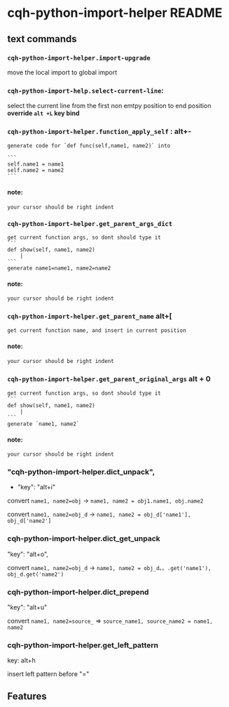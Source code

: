 # cqh-python-import-helper README

## text commands

### `cqh-python-import-helper.import-upgrade`
move the local import to global import

### `cqh-python-import-help.select-current-line`:
select the current line from the first non emtpy position to end position
<strong>override `alt +L` key bind</strong>

### `cqh-python-import-helper.function_apply_self` : alt+-

    generate code for `def func(self,name1, name2)` into

    ```
    self.name1 = name1
    self.name2 = name2
    ```
#### note:
    your cursor should be right indent

### `cqh-python-import-helper.get_parent_args_dict`

    get current function args, so dont should type it
    ```
    def show(self, name1, name2)
        |
    ```
    generate name1=name1, name2=name2

#### note:
    your cursor should be right indent

### `cqh-python-import-helper.get_parent_name` alt+[

    get current function name, and insert in current position


#### note:
    your cursor should be right indent

### `cqh-python-import-helper.get_parent_original_args` alt + 0

    get current function args, so dont should type it
    ```
    def show(self, name1, name2)
        |
    ```
    generate `name1, name2`

#### note:
    your cursor should be right indent

### "cqh-python-import-helper.dict_unpack",
                
- "key": "alt+i"

convert `name1, name2=obj` -> `name1, name2 = obj1.name1, obj.name2`

convert `name1, name2=obj_d` -> `name1, name2 = obj_d['name1'], obj_d['name2']`

###  cqh-python-import-helper.dict_get_unpack
"key": "alt+o",

convert `name1, name2=obj_d` -> `name1, name2 = obj_d。。.get('name1'), obj_d.get('name2')`

### cqh-python-import-helper.dict_prepend
"key": "alt+u"

convert `name1, name2=source_` => `source_name1, source_name2 = name1, name2`

### cqh-python-import-helper.get_left_pattern
key: alt+h

insert left pattern before "="



## Features
